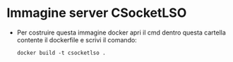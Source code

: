# Immagine server CSocketLSO

- Per costruire questa immagine docker apri il cmd dentro questa cartella contente il dockerfile e scrivi il comando:

    `docker build -t csocketlso .`
